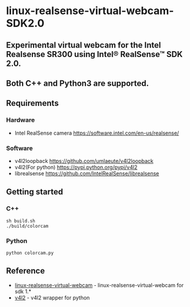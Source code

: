 # linux-realsense-virtual-webcam-SDK2.0

## Experimental virtual webcam for the Intel Realsense SR300 using Intel® RealSense™ SDK 2.0.

## Both C++ and Python3 are supported.


## Requirements

### Hardware
* Intel RealSense camera https://software.intel.com/en-us/realsense/

### Software
 * v4l2loopback https://github.com/umlaeute/v4l2loopback
 * v4l2(For python) https://pypi.python.org/pypi/v4l2
 * librealsense https://github.com/IntelRealSense/librealsense

## Getting started

### C++

```
sh build.sh
./build/colorcam
```

### Python

```
python colorcam.py
```


## Reference

 - [linux-realsense-virtual-webcam](https://github.com/msaunby/linux-realsense-virtual-webcam) - linux-realsense-virtual-webcam for sdk 1.*
 - [v4l2](https://pypi.python.org/pypi/v4l2) - v4l2 wrapper for python